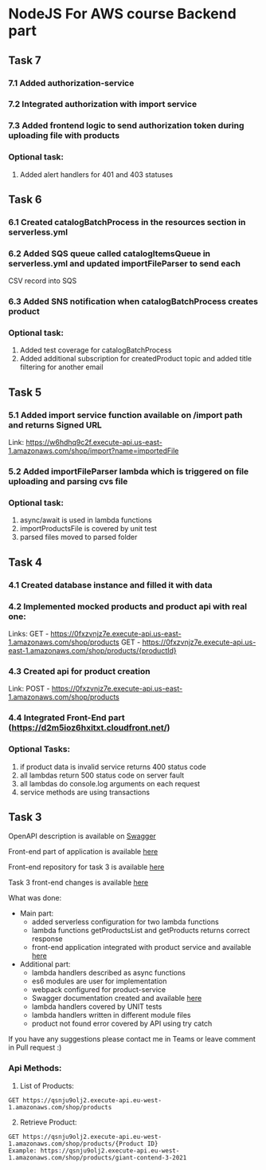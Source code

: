 # NodeJS For AWS course Backend part

## Task 7
### 7.1 Added authorization-service
### 7.2 Integrated authorization with import service
### 7.3 Added frontend logic to send authorization token during uploading file with products

### Optional task:
   1. Added alert handlers for 401 and 403 statuses

## Task 6 

### 6.1 Created catalogBatchProcess in the resources section in serverless.yml
### 6.2 Added SQS queue called catalogItemsQueue in serverless.yml and updated importFileParser to send each
CSV record into SQS
### 6.3 Added SNS notification when catalogBatchProcess creates product

### Optional task:
   1. Added test coverage for catalogBatchProcess
   2. Added additional subscription for createdProduct topic and added title filtering for another email

## Task 5

### 5.1 Added import service function available on /import path and returns Signed URL
   Link: https://w6hdhq9c2f.execute-api.us-east-1.amazonaws.com/shop/import?name=importedFile 

### 5.2 Added importFileParser lambda which is triggered on file uploading and parsing cvs file
### Optional task:
   1. async/await is used in lambda functions
   2. importProductsFile is covered by unit test
   3. parsed files moved to parsed folder


## Task 4

### 4.1 Created database instance and filled it with data
### 4.2 Implemented mocked products and product api with real one:
   Links:
   GET - https://0fxzvnjz7e.execute-api.us-east-1.amazonaws.com/shop/products
   GET - https://0fxzvnjz7e.execute-api.us-east-1.amazonaws.com/shop/products/{productId}
### 4.3 Created api for product creation 
   Link:
   POST - https://0fxzvnjz7e.execute-api.us-east-1.amazonaws.com/shop/products

### 4.4 Integrated Front-End part (https://d2m5ioz6hxitxt.cloudfront.net/)

### Optional Tasks:
   1. if product data is invalid service returns 400 status code
   2. all lambdas return 500 status code on server fault
   3. all lambdas do console.log arguments on each request 
   4. service methods are using transactions

## Task 3

OpenAPI description is available on
[Swagger](https://app.swaggerhub.com/apis/SerhiiKondrashenko/VeloSop/1.0.0)


Front-end part of application is available [here](https://d2m5ioz6hxitxt.cloudfront.net/)

Front-end repository for task 3 is available [here](https://github.com/SerhiiKondrashenko/shop-react-redux-cloudfront/tree/task3)

Task 3 front-end changes is available [here](https://github.com/SerhiiKondrashenko/shop-react-redux-cloudfront/pull/2)

What was done:
 - Main part:
    - added serverless configuration for two lambda functions
    - lambda functions getProductsList and getProducts returns correct response
    - front-end application integrated with product service and available [here](https://d2m5ioz6hxitxt.cloudfront.net/)
 - Additional part:
    - lambda handlers described as async functions
    - es6 modules are user for implementation
    - webpack configured for product-service
    - Swagger documentation created and available [here](https://app.swaggerhub.com/apis/SerhiiKondrashenko/VeloSop/1.0.0)
    - lambda handlers covered by UNIT tests
    - lambda handlers written in different module files
    - product not found error covered by API using try catch

If you have any suggestions please contact me in Teams or leave comment in Pull request :)

### Api Methods:
1. List of Products:

```
GET https://qsnju9olj2.execute-api.eu-west-1.amazonaws.com/shop/products
```

2. Retrieve Product:

```
GET https://qsnju9olj2.execute-api.eu-west-1.amazonaws.com/shop/products/{Product ID}
Example: https://qsnju9olj2.execute-api.eu-west-1.amazonaws.com/shop/products/giant-contend-3-2021
```

